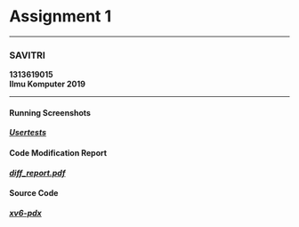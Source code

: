 <h1>Assignment 1</h1>
<hr>
<h3>SAVITRI</h3>
<b>1313619015 <br>
<b> Ilmu Komputer 2019
<hr>
  
<h4>Running Screenshots</h4>
<a href="https://github.com/svtrx/Operating-System/tree/hw1/usertests"><i>Usertests</i></a>

<h4>Code Modification Report</h4>
<a href="https://github.com/svtrx/Operating-System/tree/hw1/diff_report.pdf"><i>diff_report.pdf</i></a>

<h4>Source Code</h4>
<a href="https://github.com/svtrx/Operating-System/tree/hw1/xv6-pdx"><i>xv6-pdx</i></a>

